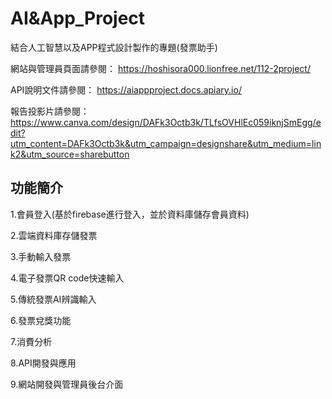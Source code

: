 # AI&App_Project


結合人工智慧以及APP程式設計製作的專題(發票助手)


網站與管理員頁面請參閱：
https://hoshisora000.lionfree.net/112-2project/

API說明文件請參閱：
https://aiappproject.docs.apiary.io/

報告投影片請參閱：
https://www.canva.com/design/DAFk3Octb3k/TLfsOVHlEc059iknjSmEgg/edit?utm_content=DAFk3Octb3k&utm_campaign=designshare&utm_medium=link2&utm_source=sharebutton

## 功能簡介

1.會員登入(基於firebase進行登入，並於資料庫儲存會員資料)

2.雲端資料庫存儲發票

3.手動輸入發票

4.電子發票QR code快速輸入 

5.傳統發票AI辨識輸入

6.發票兌獎功能

7.消費分析

8.API開發與應用

9.網站開發與管理員後台介面